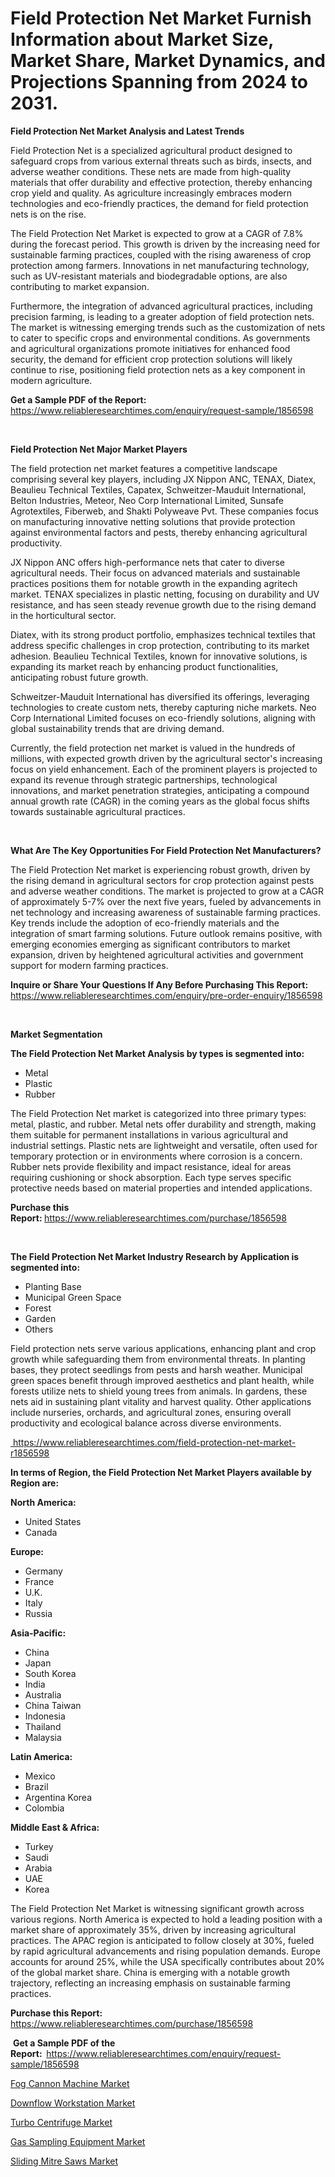 <p><h1>Field Protection Net Market Furnish Information about Market Size, Market Share, Market Dynamics, and Projections Spanning from 2024 to 2031.</h1></p><p><strong>Field Protection Net Market Analysis and Latest Trends</strong></p>
<p><p>Field Protection Net is a specialized agricultural product designed to safeguard crops from various external threats such as birds, insects, and adverse weather conditions. These nets are made from high-quality materials that offer durability and effective protection, thereby enhancing crop yield and quality. As agriculture increasingly embraces modern technologies and eco-friendly practices, the demand for field protection nets is on the rise.</p><p>The Field Protection Net Market is expected to grow at a CAGR of 7.8% during the forecast period. This growth is driven by the increasing need for sustainable farming practices, coupled with the rising awareness of crop protection among farmers. Innovations in net manufacturing technology, such as UV-resistant materials and biodegradable options, are also contributing to market expansion.</p><p>Furthermore, the integration of advanced agricultural practices, including precision farming, is leading to a greater adoption of field protection nets. The market is witnessing emerging trends such as the customization of nets to cater to specific crops and environmental conditions. As governments and agricultural organizations promote initiatives for enhanced food security, the demand for efficient crop protection solutions will likely continue to rise, positioning field protection nets as a key component in modern agriculture.</p></p>
<p><strong>Get a Sample PDF of the Report:&nbsp;</strong> <a href="https://www.reliableresearchtimes.com/enquiry/request-sample/1856598?utm_campaign=1777&utm_medium=2&utm_source=Github&utm_content=ia&utm_term=20102024&utm_id=field-protection-net">https://www.reliableresearchtimes.com/enquiry/request-sample/1856598</a></p>
<p>&nbsp;</p>
<p><strong>Field Protection Net Major Market Players</strong></p>
<p><p>The field protection net market features a competitive landscape comprising several key players, including JX Nippon ANC, TENAX, Diatex, Beaulieu Technical Textiles, Capatex, Schweitzer-Mauduit International, Belton Industries, Meteor, Neo Corp International Limited, Sunsafe Agrotextiles, Fiberweb, and Shakti Polyweave Pvt. These companies focus on manufacturing innovative netting solutions that provide protection against environmental factors and pests, thereby enhancing agricultural productivity.</p><p>JX Nippon ANC offers high-performance nets that cater to diverse agricultural needs. Their focus on advanced materials and sustainable practices positions them for notable growth in the expanding agritech market. TENAX specializes in plastic netting, focusing on durability and UV resistance, and has seen steady revenue growth due to the rising demand in the horticultural sector.</p><p>Diatex, with its strong product portfolio, emphasizes technical textiles that address specific challenges in crop protection, contributing to its market adhesion. Beaulieu Technical Textiles, known for innovative solutions, is expanding its market reach by enhancing product functionalities, anticipating robust future growth. </p><p>Schweitzer-Mauduit International has diversified its offerings, leveraging technologies to create custom nets, thereby capturing niche markets. Neo Corp International Limited focuses on eco-friendly solutions, aligning with global sustainability trends that are driving demand.</p><p>Currently, the field protection net market is valued in the hundreds of millions, with expected growth driven by the agricultural sector's increasing focus on yield enhancement. Each of the prominent players is projected to expand its revenue through strategic partnerships, technological innovations, and market penetration strategies, anticipating a compound annual growth rate (CAGR) in the coming years as the global focus shifts towards sustainable agricultural practices.</p></p>
<p>&nbsp;</p>
<p><strong>What Are The Key Opportunities For Field Protection Net Manufacturers?</strong></p>
<p><p>The Field Protection Net market is experiencing robust growth, driven by the rising demand in agricultural sectors for crop protection against pests and adverse weather conditions. The market is projected to grow at a CAGR of approximately 5-7% over the next five years, fueled by advancements in net technology and increasing awareness of sustainable farming practices. Key trends include the adoption of eco-friendly materials and the integration of smart farming solutions. Future outlook remains positive, with emerging economies emerging as significant contributors to market expansion, driven by heightened agricultural activities and government support for modern farming practices.</p></p>
<p><strong>Inquire or Share Your Questions If Any Before Purchasing This Report:</strong> <a href="https://www.reliableresearchtimes.com/enquiry/pre-order-enquiry/1856598?utm_campaign=1777&utm_medium=2&utm_source=Github&utm_content=ia&utm_term=20102024&utm_id=field-protection-net">https://www.reliableresearchtimes.com/enquiry/pre-order-enquiry/1856598</a></p>
<p>&nbsp;</p>
<p><strong>Market Segmentation</strong></p>
<p><strong>The Field Protection Net Market Analysis by types is segmented into:</strong></p>
<p><ul><li>Metal</li><li>Plastic</li><li>Rubber</li></ul></p>
<p><p>The Field Protection Net market is categorized into three primary types: metal, plastic, and rubber. Metal nets offer durability and strength, making them suitable for permanent installations in various agricultural and industrial settings. Plastic nets are lightweight and versatile, often used for temporary protection or in environments where corrosion is a concern. Rubber nets provide flexibility and impact resistance, ideal for areas requiring cushioning or shock absorption. Each type serves specific protective needs based on material properties and intended applications.</p></p>
<p><strong>Purchase this Report:&nbsp;</strong><a href="https://www.reliableresearchtimes.com/purchase/1856598?utm_campaign=1777&utm_medium=2&utm_source=Github&utm_content=ia&utm_term=20102024&utm_id=field-protection-net">https://www.reliableresearchtimes.com/purchase/1856598</a></p>
<p>&nbsp;</p>
<p><strong>The Field Protection Net Market Industry Research by Application is segmented into:</strong></p>
<p><ul><li>Planting Base</li><li>Municipal Green Space</li><li>Forest</li><li>Garden</li><li>Others</li></ul></p>
<p><p>Field protection nets serve various applications, enhancing plant and crop growth while safeguarding them from environmental threats. In planting bases, they protect seedlings from pests and harsh weather. Municipal green spaces benefit through improved aesthetics and plant health, while forests utilize nets to shield young trees from animals. In gardens, these nets aid in sustaining plant vitality and harvest quality. Other applications include nurseries, orchards, and agricultural zones, ensuring overall productivity and ecological balance across diverse environments.</p></p>
<p><a href="https://www.reliableresearchtimes.com/field-protection-net-market-r1856598?utm_campaign=1777&utm_medium=2&utm_source=Github&utm_content=ia&utm_term=20102024&utm_id=field-protection-net">&nbsp;https://www.reliableresearchtimes.com/field-protection-net-market-r1856598</a></p>
<p><strong>In terms of Region, the Field Protection Net Market Players available by Region are:</strong></p>
<p>
    <p> <strong> North America: </strong>
        <ul>
            <li>United States</li>
            <li>Canada</li>
        </ul>
        </p> 
    <p> <strong> Europe: </strong>
        <ul>
            <li>Germany</li>
            <li>France</li>
            <li>U.K.</li>
            <li>Italy</li>
            <li>Russia</li>
        </ul>
        </p> 
    <p> <strong> Asia-Pacific: </strong>
        <ul>
            <li>China</li>
            <li>Japan</li>
            <li>South Korea</li>
            <li>India</li>
            <li>Australia</li>
            <li>China Taiwan</li>
            <li>Indonesia</li>
            <li>Thailand</li>
            <li>Malaysia</li>
        </ul>
        </p> 
    <p> <strong> Latin America: </strong>
        <ul>
            <li>Mexico</li>
            <li>Brazil</li>
            <li>Argentina Korea</li>
            <li>Colombia</li>
        </ul>
        </p> 
    <p> <strong> Middle East & Africa: </strong>
        <ul>
            <li>Turkey</li>
            <li>Saudi</li>
            <li>Arabia</li>
            <li>UAE</li>
            <li>Korea</li>
        </ul>
    </p>
    </p>
<p><p>The Field Protection Net Market is witnessing significant growth across various regions. North America is expected to hold a leading position with a market share of approximately 35%, driven by increasing agricultural practices. The APAC region is anticipated to follow closely at 30%, fueled by rapid agricultural advancements and rising population demands. Europe accounts for around 25%, while the USA specifically contributes about 20% of the global market share. China is emerging with a notable growth trajectory, reflecting an increasing emphasis on sustainable farming practices.</p></p>
<p><strong>Purchase this Report: </strong><a href="https://www.reliableresearchtimes.com/purchase/1856598?utm_campaign=1777&utm_medium=2&utm_source=Github&utm_content=ia&utm_term=20102024&utm_id=field-protection-net">https://www.reliableresearchtimes.com/purchase/1856598</a></p>
<p>&nbsp;<strong>Get a Sample PDF of the Report:&nbsp;&nbsp;</strong><a href="https://www.reliableresearchtimes.com/enquiry/request-sample/1856598?utm_campaign=1777&utm_medium=2&utm_source=Github&utm_content=ia&utm_term=20102024&utm_id=field-protection-net">https://www.reliableresearchtimes.com/enquiry/request-sample/1856598</a></p>
<p><strong></strong></p>
<p><p><a href="https://www.linkedin.com/pulse/fog-cannon-machine-market-size-type-product-global-industry-qu3le?utm_campaign=1777&utm_medium=2&utm_source=Github&utm_content=ia&utm_term=20102024&utm_id=field-protection-net">Fog Cannon Machine Market</a></p><p><a href="https://www.linkedin.com/pulse/downflow-workstation-industry-insights-report-analyzing-market-hshee?utm_campaign=1777&utm_medium=2&utm_source=Github&utm_content=ia&utm_term=20102024&utm_id=field-protection-net">Downflow Workstation Market</a></p><p><a href="https://www.linkedin.com/pulse/trends-global-turbo-centrifuge-market-forecast-analysis-2024-4bx8e?utm_campaign=1777&utm_medium=2&utm_source=Github&utm_content=ia&utm_term=20102024&utm_id=field-protection-net">Turbo Centrifuge Market</a></p><p><a href="https://www.linkedin.com/pulse/global-gas-sampling-equipment-market-focus-product-type-n1eze?utm_campaign=1777&utm_medium=2&utm_source=Github&utm_content=ia&utm_term=20102024&utm_id=field-protection-net">Gas Sampling Equipment Market</a></p><p><a href="https://www.linkedin.com/pulse/sliding-mitre-saws-market-trends-growth-outlook-2024--iwjde?utm_campaign=1777&utm_medium=2&utm_source=Github&utm_content=ia&utm_term=20102024&utm_id=field-protection-net">Sliding Mitre Saws Market</a></p></p>
